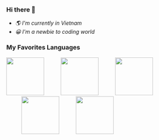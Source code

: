 ### Hi there 👋

- <em> 🌎 I'm currently in Vietnam </em> 
- <em> 😀 I'm a newbie to coding world </em> 

### My Favorites Languages

<p float="left">
  <img src="https://cdn.svgporn.com/logos/javascript.svg" width="100" />
  <img src="https://cdn.svgporn.com/logos/python.svg" width="100" style="margin-left:40px;"/> 
  <img src="https://cdn.svgporn.com/logos/dotnet.svg" width="100" style="margin-left:40px;"/> 
  <img src="https://image.flaticon.com/icons/svg/3143/3143513.svg" width="100" style="margin-left:40px;"/> 
  <img src="https://image.flaticon.com/icons/svg/919/919827.svg" width="100" style="margin-left:40px;"/> 

</p>


